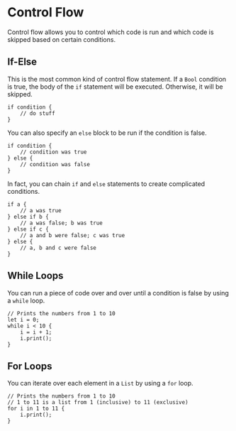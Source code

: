 # Control Flow

Control flow allows you to control which code is run and which code is skipped based on certain conditions.

## If-Else

This is the most common kind of control flow statement. If a `Bool` condition is true, the body of the `if` statement will be executed. Otherwise, it will be skipped.

```text
if condition {
    // do stuff
}
```

You can also specify an `else` block to be run if the condition is false.

```text
if condition {
    // condition was true
} else {
    // condition was false
}
```

In fact, you can chain `if` and `else` statements to create complicated conditions.

```text
if a {
    // a was true
} else if b {
    // a was false; b was true
} else if c {
    // a and b were false; c was true
} else {
    // a, b and c were false
}
```

## While Loops

You can run a piece of code over and over until a condition is false by using a `while` loop.

```text
// Prints the numbers from 1 to 10
let i = 0;
while i < 10 {
    i = i + 1;
    i.print();
}
```

## For Loops

You can iterate over each element in a `List` by using a `for` loop.

```text
// Prints the numbers from 1 to 10
// 1 to 11 is a list from 1 (inclusive) to 11 (exclusive)
for i in 1 to 11 {
    i.print();
}
```



